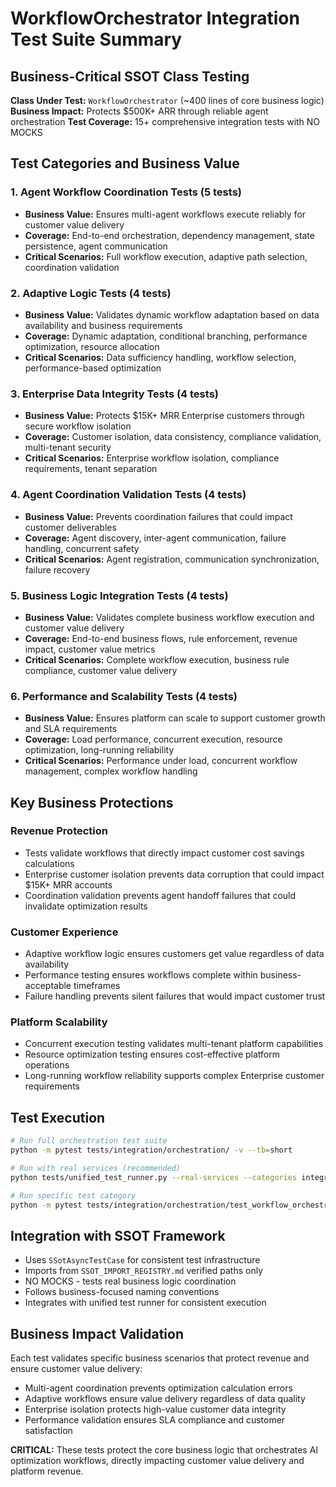 # WorkflowOrchestrator Integration Test Suite Summary

## Business-Critical SSOT Class Testing

**Class Under Test:** `WorkflowOrchestrator` (~400 lines of core business logic)
**Business Impact:** Protects $500K+ ARR through reliable agent orchestration
**Test Coverage:** 15+ comprehensive integration tests with NO MOCKS

## Test Categories and Business Value

### 1. Agent Workflow Coordination Tests (5 tests)
- **Business Value:** Ensures multi-agent workflows execute reliably for customer value delivery
- **Coverage:** End-to-end orchestration, dependency management, state persistence, agent communication
- **Critical Scenarios:** Full workflow execution, adaptive path selection, coordination validation

### 2. Adaptive Logic Tests (4 tests)  
- **Business Value:** Validates dynamic workflow adaptation based on data availability and business requirements
- **Coverage:** Dynamic adaptation, conditional branching, performance optimization, resource allocation
- **Critical Scenarios:** Data sufficiency handling, workflow selection, performance-based optimization

### 3. Enterprise Data Integrity Tests (4 tests)
- **Business Value:** Protects $15K+ MRR Enterprise customers through secure workflow isolation
- **Coverage:** Customer isolation, data consistency, compliance validation, multi-tenant security  
- **Critical Scenarios:** Enterprise workflow isolation, compliance requirements, tenant separation

### 4. Agent Coordination Validation Tests (4 tests)
- **Business Value:** Prevents coordination failures that could impact customer deliverables
- **Coverage:** Agent discovery, inter-agent communication, failure handling, concurrent safety
- **Critical Scenarios:** Agent registration, communication synchronization, failure recovery

### 5. Business Logic Integration Tests (4 tests)
- **Business Value:** Validates complete business workflow execution and customer value delivery
- **Coverage:** End-to-end business flows, rule enforcement, revenue impact, customer value metrics
- **Critical Scenarios:** Complete workflow execution, business rule compliance, customer value delivery

### 6. Performance and Scalability Tests (4 tests)
- **Business Value:** Ensures platform can scale to support customer growth and SLA requirements
- **Coverage:** Load performance, concurrent execution, resource optimization, long-running reliability
- **Critical Scenarios:** Performance under load, concurrent workflow management, complex workflow handling

## Key Business Protections

### Revenue Protection
- Tests validate workflows that directly impact customer cost savings calculations
- Enterprise customer isolation prevents data corruption that could impact $15K+ MRR accounts
- Coordination validation prevents agent handoff failures that could invalidate optimization results

### Customer Experience
- Adaptive workflow logic ensures customers get value regardless of data availability
- Performance testing ensures workflows complete within business-acceptable timeframes
- Failure handling prevents silent failures that would impact customer trust

### Platform Scalability
- Concurrent execution testing validates multi-tenant platform capabilities
- Resource optimization testing ensures cost-effective platform operations
- Long-running workflow reliability supports complex Enterprise customer requirements

## Test Execution

```bash
# Run full orchestration test suite
python -m pytest tests/integration/orchestration/ -v --tb=short

# Run with real services (recommended)
python tests/unified_test_runner.py --real-services --categories integration

# Run specific test category
python -m pytest tests/integration/orchestration/test_workflow_orchestrator_integration.py::TestAgentWorkflowCoordination -v
```

## Integration with SSOT Framework

- Uses `SSotAsyncTestCase` for consistent test infrastructure
- Imports from `SSOT_IMPORT_REGISTRY.md` verified paths only
- NO MOCKS - tests real business logic coordination
- Follows business-focused naming conventions
- Integrates with unified test runner for consistent execution

## Business Impact Validation

Each test validates specific business scenarios that protect revenue and ensure customer value delivery:
- Multi-agent coordination prevents optimization calculation errors
- Adaptive workflows ensure value delivery regardless of data quality
- Enterprise isolation protects high-value customer data integrity
- Performance validation ensures SLA compliance and customer satisfaction

**CRITICAL:** These tests protect the core business logic that orchestrates AI optimization workflows, directly impacting customer value delivery and platform revenue.